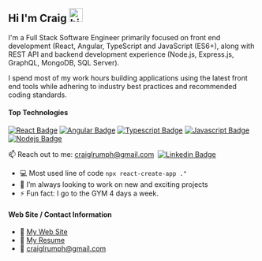 ## Hi I'm Craig <img src="https://user-images.githubusercontent.com/1303154/88677602-1635ba80-d120-11ea-84d8-d263ba5fc3c0.gif" width="28px" height="28px" alt="hi">

I'm a Full Stack Software Engineer primarily focused on front end development (React, Angular, TypeScript and JavaScript (ES6+), along with REST API and backend development experience (Node.js, Express.js, GraphQL, MongoDB, SQL Server).

I spend most of my work hours building applications using the latest front end tools while adhering to industry best practices and recommended coding standards.

#### Top Technologies

<!-- TODO: Make technologies links takes you to repositories -->

[![React Badge](https://img.shields.io/badge/-React-61DBFB?style=for-the-badge&labelColor=black&logo=react&logoColor=61DBFB)](https://reactjs.org) [![Angular Badge](https://img.shields.io/badge/-Angular-DD0031?style=for-the-badge&labelColor=black&logo=angular&logoColor=DD0031)](https://angular.io) [![Typescript Badge](https://img.shields.io/badge/-Typescript-007acc?style=for-the-badge&labelColor=black&logo=typescript&logoColor=007acc)](https://www.typescriptlang.org) [![Javascript Badge](https://img.shields.io/badge/-Javascript-F0DB4F?style=for-the-badge&labelColor=black&logo=javascript&logoColor=F0DB4F)](https://www.javascript.com) [![Nodejs Badge](https://img.shields.io/badge/-Nodejs-3C873A?style=for-the-badge&labelColor=black&logo=node.js&logoColor=3C873A)](https://nodejs.org/en/) 

:mailbox: Reach out to me: craiglrumph@gmail.com &nbsp;[![Linkedin Badge](https://img.shields.io/badge/-LinkedIn-0e76a8?style=flat&labelColor=0e76a8&logo=linkedin&logoColor=white)](https://www.linkedin.com/in/craigrumph) 

<!-- - 🔭 I’m currently working at Capital One -->
- :computer: Most used line of code `npx react-create-app ."`
- 🤔 I’m always looking to work on new and exciting projects
- ⚡ Fun fact: I go to the GYM 4 days a week.

#### Web Site / Contact Information
- :link: [My Web Site](https://craiglrumph.com)
- :paperclip: [My Resume](https://github.com/craiglrumph/craiglrumph/blob/main/CraigLRumph_Resume.pdf)
- :email: craiglrumph@gmail.com




